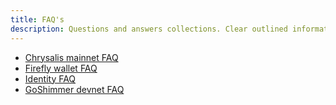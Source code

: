 ```yaml
---
title: FAQ's
description: Questions and answers collections. Clear outlined information for the most common questions around IOTA.
---
```


- [Chrysalis mainnet FAQ](https://wiki.iota.org/introduction/explanations/faq/)
- [Firefly wallet FAQ](https://wiki.iota.org/use/wallets/firefly/faq-and-troubleshooting)
- [Identity FAQ](http://localhost:3000/identity.rs/faq/)
- [GoShimmer devnet FAQ](https://wiki.iota.org/goshimmer/faq/)

